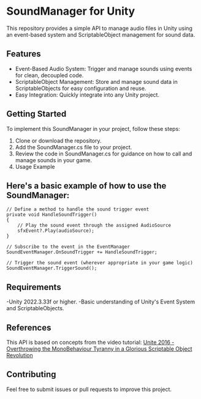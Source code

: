 # SoundManager for Unity

This repository provides a simple API to manage audio files in Unity using an event-based system and ScriptableObject management for sound data.

## Features
- Event-Based Audio System: Trigger and manage sounds using events for clean, decoupled code.
- ScriptableObject Management: Store and manage sound data in ScriptableObjects for easy configuration and reuse.
- Easy Integration: Quickly integrate into any Unity project.

## Getting Started
To implement this SoundManager in your project, follow these steps:

1. Clone or download the repository.
2. Add the SoundManager.cs file to your project.
3. Review the code in SoundManager.cs for guidance on how to call and manage sounds in your game.
4. Usage Example

## Here's a basic example of how to use the SoundManager:

    // Define a method to handle the sound trigger event
    private void HandleSoundTrigger()
    {
        // Play the sound event through the assigned AudioSource
        sfxEvent?.Play(audioSource);
    }

    // Subscribe to the event in the EventManager
    SoundEventManager.OnSoundTrigger += HandleSoundTrigger;
    
    // Trigger the sound event (wherever appropriate in your game logic)
    SoundEventManager.TriggerSound();

## Requirements
-Unity 2022.3.33f or higher.
-Basic understanding of Unity's Event System and ScriptableObjects.

## References
This API is based on concepts from the video tutorial: [Unite 2016 - Overthrowing the MonoBehaviour Tyranny in a Glorious Scriptable Object Revolution](https://www.youtube.com/watch?v=6vmRwLYWNRo)

## Contributing
Feel free to submit issues or pull requests to improve this project.
